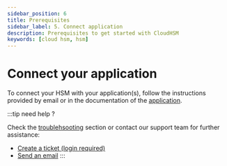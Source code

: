 ```yaml
---
sidebar_position: 6
title: Prerequisites
sidebar_label: 5. Connect application
description: Prerequisites to get started with CloudHSM
keywords: [cloud hsm, hsm]
---
```


# Connect your application

To connect your HSM  with your application(s), follow the instructions provided by email or in the documentation of the [application](/integrations).

:::tip need help ?

Check the [troublehsooting](./troubleshooting) section or contact our support team for further assistance:
+ [Create a ticket (login required)](https://support.securosys.com)
+ [Send an email](mailto:support@securosys.com)
:::